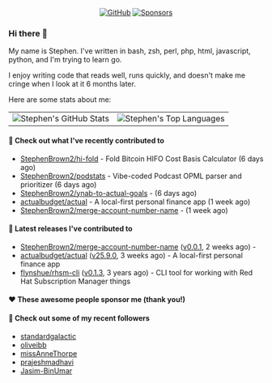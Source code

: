 <p align="center">
    <a href="https://github.com/StephenBrown2"><img src="https://img.shields.io/github/followers/StephenBrown2.svg?label=GitHub&style=social" alt="GitHub"></a>
    <a href="https://github.com/sponsors/StephenBrown2"><img src="https://img.shields.io/badge/Sponsors--_.svg?style=social&logo=github&logoColor=EA4AAA" alt="Sponsors"></a>
</p>

### Hi there 👋

My name is Stephen. I've written in bash, zsh, perl, php, html, javascript, python, and I'm trying to learn go.

I enjoy writing code that reads well, runs quickly, and doesn't make me cringe when I look at it 6 months later.

Here are some stats about me:

|     |     |
| --- | --- |
| ![Stephen's GitHub Stats](https://github-readme-stats.vercel.app/api?username=StephenBrown2&show_icons=true&count_private=true) | ![Stephen's Top Languages](https://github-readme-stats.vercel.app/api/top-langs/?username=StephenBrown2&layout=compact) |

#### 👷 Check out what I've recently contributed to

- [StephenBrown2/hi-fold](https://github.com/StephenBrown2/hi-fold) - Fold Bitcoin HIFO Cost Basis Calculator (6 days ago)
- [StephenBrown2/podstats](https://github.com/StephenBrown2/podstats) - Vibe-coded Podcast OPML parser and prioritizer (6 days ago)
- [StephenBrown2/ynab-to-actual-goals](https://github.com/StephenBrown2/ynab-to-actual-goals) -  (6 days ago)
- [actualbudget/actual](https://github.com/actualbudget/actual) - A local-first personal finance app (1 week ago)
- [StephenBrown2/merge-account-number-name](https://github.com/StephenBrown2/merge-account-number-name) -  (1 week ago)



#### 🔭 Latest releases I've contributed to

- [StephenBrown2/merge-account-number-name](https://github.com/StephenBrown2/merge-account-number-name) ([v0.0.1](https://github.com/StephenBrown2/merge-account-number-name/releases/tag/v0.0.1), 2 weeks ago) - 
- [actualbudget/actual](https://github.com/actualbudget/actual) ([v25.9.0](https://github.com/actualbudget/actual/releases/tag/v25.9.0), 3 weeks ago) - A local-first personal finance app
- [flynshue/rhsm-cli](https://github.com/flynshue/rhsm-cli) ([v0.1.3](https://github.com/flynshue/rhsm-cli/releases/tag/v0.1.3), 3 years ago) - CLI tool for working with Red Hat Subscription Manager things

#### ❤️ These awesome people sponsor me (thank you!)


#### 👯 Check out some of my recent followers

- [standardgalactic](https://github.com/standardgalactic)
- [oliveibb](https://github.com/oliveibb)
- [missAnneThorpe](https://github.com/missAnneThorpe)
- [prajeshmadhavi](https://github.com/prajeshmadhavi)
- [Jasim-BinUmar](https://github.com/Jasim-BinUmar)


